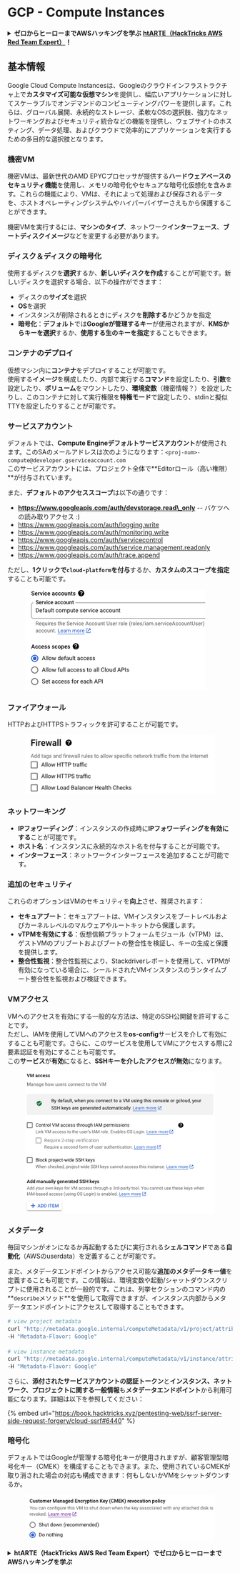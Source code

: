 # GCP - Compute Instances

<details>

<summary><strong>ゼロからヒーローまでAWSハッキングを学ぶ</strong> <a href="https://training.hacktricks.xyz/courses/arte"><strong>htARTE（HackTricks AWS Red Team Expert）</strong></a><strong>！</strong></summary>

HackTricksをサポートする他の方法：

- **HackTricksで企業を宣伝したい**または**HackTricksをPDFでダウンロードしたい**場合は、[**SUBSCRIPTION PLANS**](https://github.com/sponsors/carlospolop)をチェックしてください！
- [**公式PEASS＆HackTricksスワッグ**](https://peass.creator-spring.com)を入手する
- [**The PEASS Family**](https://opensea.io/collection/the-peass-family)を発見し、独占的な[**NFTs**](https://opensea.io/collection/the-peass-family)のコレクションを見つける
- **💬 [Discordグループ](https://discord.gg/hRep4RUj7f)**に参加するか、[telegramグループ](https://t.me/peass)に参加するか、**Twitter** 🐦 [**@hacktricks\_live**](https://twitter.com/hacktricks\_live)**をフォロー**する
- **HackTricks**と**HackTricks Cloud**のGitHubリポジトリにPRを提出して、あなたのハッキングテクニックを共有する

</details>

## 基本情報

Google Cloud Compute Instancesは、Googleのクラウドインフラストラクチャ上で**カスタマイズ可能な仮想マシン**を提供し、幅広いアプリケーションに対してスケーラブルでオンデマンドのコンピューティングパワーを提供します。これらは、グローバル展開、永続的なストレージ、柔軟なOSの選択肢、強力なネットワーキングおよびセキュリティ統合などの機能を提供し、ウェブサイトのホスティング、データ処理、およびクラウドで効率的にアプリケーションを実行するための多目的な選択肢となります。

### 機密VM

機密VMは、最新世代のAMD EPYCプロセッサが提供する**ハードウェアベースのセキュリティ機能**を使用し、メモリの暗号化やセキュアな暗号化仮想化を含みます。これらの機能により、VMは、それによって処理および保存されるデータを、ホストオペレーティングシステムやハイパーバイザーさえもから保護することができます。

機密VMを実行するには、**マシンのタイプ**、ネットワーク**インターフェース**、**ブートディスクイメージ**などを変更する必要があります。

### ディスク＆ディスクの暗号化

使用するディスクを**選択**するか、**新しいディスクを作成**することが可能です。新しいディスクを選択する場合、以下の操作ができます：

- ディスクの**サイズ**を選択
- **OS**を選択
- インスタンスが削除されるときにディスクを**削除する**かどうかを指定
- **暗号化**：**デフォルト**では**Googleが管理するキー**が使用されますが、**KMSからキーを選択**するか、**使用する生のキーを指定**することもできます。

### コンテナのデプロイ

仮想マシン内に**コンテナ**をデプロイすることが可能です。\
使用する**イメージ**を構成したり、内部で実行する**コマンド**を設定したり、**引数**を設定したり、**ボリューム**をマウントしたり、**環境変数**（機密情報？）を設定したりし、このコンテナに対して実行権限を**特権モード**で設定したり、stdinと擬似TTYを設定したりすることが可能です。

### サービスアカウント

デフォルトでは、**Compute Engineデフォルトサービスアカウント**が使用されます。このSAのメールアドレスは次のようになります：`<proj-num>-compute@developer.gserviceaccount.com`\
このサービスアカウントには、プロジェクト全体で**Editorロール（高い権限）**が付与されています。

また、**デフォルトのアクセススコープ**は以下の通りです：

- **https://www.googleapis.com/auth/devstorage.read\_only** -- バケツへの読み取りアクセス :)
- https://www.googleapis.com/auth/logging.write
- https://www.googleapis.com/auth/monitoring.write
- https://www.googleapis.com/auth/servicecontrol
- https://www.googleapis.com/auth/service.management.readonly
- https://www.googleapis.com/auth/trace.append

ただし、**1クリックで`cloud-platform`を付与**するか、**カスタムのスコープを指定**することも可能です。

<figure><img src="../../../../.gitbook/assets/image (327).png" alt=""><figcaption></figcaption></figure>

### ファイアウォール

HTTPおよびHTTPSトラフィックを許可することが可能です。

<figure><img src="../../../../.gitbook/assets/image (326).png" alt=""><figcaption></figcaption></figure>

### ネットワーキング

- **IPフォワーディング**：インスタンスの作成時に**IPフォワーディングを有効にする**ことが可能です。
- **ホスト名**：インスタンスに永続的なホスト名を付与することが可能です。
- **インターフェース**：ネットワークインターフェースを追加することが可能です。

### 追加のセキュリティ

これらのオプションはVMのセキュリティを**向上**させ、推奨されます：

- **セキュアブート**：セキュアブートは、VMインスタンスをブートレベルおよびカーネルレベルのマルウェアやルートキットから保護します。
- **vTPMを有効にする**：仮想信頼プラットフォームモジュール（vTPM）は、ゲストVMのプリブートおよびブートの整合性を検証し、キーの生成と保護を提供します。
- **整合性監視**：整合性監視により、Stackdriverレポートを使用して、vTPMが有効になっている場合に、シールドされたVMインスタンスのランタイムブート整合性を監視および検証できます。

### VMアクセス

VMへのアクセスを有効にする一般的な方法は、特定のSSH公開鍵を許可することです。\
ただし、IAMを使用してVMへのアクセスを**os-config**サービスを介して有効にすることも可能です。さらに、このサービスを使用してVMにアクセスする際に2要素認証を有効にすることも可能です。\
この**サービス**が**有効**になると、**SSHキーを介したアクセスが無効**になります。

<figure><img src="../../../../.gitbook/assets/image (328).png" alt=""><figcaption></figcaption></figure>

### メタデータ

毎回マシンがオンになるか再起動するたびに実行される**シェルコマンド**である**自動化**（AWSのuserdata）を定義することが可能です。

また、メタデータエンドポイントからアクセス可能な**追加のメタデータキー値**を定義することも可能です。この情報は、環境変数や起動/シャットダウンスクリプトに使用されることが一般的です。これは、列挙セクションのコマンド内の**`describe`メソッド**を使用して取得できますが、インスタンス内部からメタデータエンドポイントにアクセスして取得することもできます。
```bash
# view project metadata
curl "http://metadata.google.internal/computeMetadata/v1/project/attributes/?recursive=true&alt=text" \
-H "Metadata-Flavor: Google"

# view instance metadata
curl "http://metadata.google.internal/computeMetadata/v1/instance/attributes/?recursive=true&alt=text" \
-H "Metadata-Flavor: Google"
```
さらに、**添付されたサービスアカウントの認証トークン**と**インスタンス、ネットワーク、プロジェクトに関する一般情報**も**メタデータエンドポイント**から利用可能になります。詳細は以下を参照してください：

{% embed url="https://book.hacktricks.xyz/pentesting-web/ssrf-server-side-request-forgery/cloud-ssrf#6440" %}

### 暗号化

デフォルトではGoogleが管理する暗号化キーが使用されますが、顧客管理型暗号化キー（CMEK）を構成することもできます。また、使用されているCMEKが取り消された場合の対応も構成できます：何もしないかVMをシャットダウンするか。

<figure><img src="../../../../.gitbook/assets/image (329).png" alt=""><figcaption></figcaption></figure>

<details>

<summary><strong>htARTE（HackTricks AWS Red Team Expert）でゼロからヒーローまでAWSハッキングを学ぶ</strong></summary>

HackTricksをサポートする他の方法：

* **HackTricksで企業を宣伝したい**、または**HackTricksをPDFでダウンロードしたい**場合は、[**SUBSCRIPTION PLANS**](https://github.com/sponsors/carlospolop)をチェックしてください！
* [**公式PEASS＆HackTricksのグッズ**](https://peass.creator-spring.com)を入手する
* [**The PEASS Family**](https://opensea.io/collection/the-peass-family)を発見し、独占的な[**NFTs**](https://opensea.io/collection/the-peass-family)のコレクションを見つける
* **💬 [**Discordグループ**](https://discord.gg/hRep4RUj7f)に参加するか、[**telegramグループ**](https://t.me/peass)に参加するか、**Twitter** 🐦 [**@hacktricks\_live**](https://twitter.com/hacktricks\_live)**をフォローする**
* **HackTricks**と[**HackTricks Cloud**](https://github.com/carlospolop/hacktricks-cloud)のGitHubリポジトリにPRを提出して、あなたのハッキングテクニックを共有してください。

</details>
